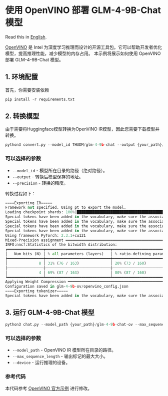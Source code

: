# 使用 OpenVINO 部署 GLM-4-9B-Chat 模型

Read this in [English](README_en.md).

[OpenVINO](https://www.intel.com/content/www/us/en/developer/tools/openvino-toolkit/overview.html) 
是 Intel 为深度学习推理而设计的开源工具包。它可以帮助开发者优化模型，提高推理性能，减少模型的内存占用。
本示例将展示如何使用 OpenVINO 部署 GLM-4-9B-Chat 模型。

## 1. 环境配置

首先，你需要安装依赖

```py
pip install -r requirements.txt
```

## 2. 转换模型

由于需要将Huggingface模型转换为OpenVINO IR模型，因此您需要下载模型并转换。

```py
python3 convert.py --model_id THUDM/glm-4-9b-chat --output {your_path}/glm-4-9b-chat-ov
```

### 可以选择的参数

* `--model_id` - 模型所在目录的路径（绝对路径）。
* `--output` - 转换后模型保存的地址。
* `--precision` - 转换的精度。


转换过程如下：
```py
====Exporting IR=====
Framework not specified. Using pt to export the model.
Loading checkpoint shards: 100%|███████████████████████████████████████████████████████████████████████████████████████████████████████████████████████████████████████████████████████████████████████████████████████████████████████████████████████████████████| 10/10 [00:04<00:00,  2.14it/s]
Special tokens have been added in the vocabulary, make sure the associated word embeddings are fine-tuned or trained.
Special tokens have been added in the vocabulary, make sure the associated word embeddings are fine-tuned or trained.
Special tokens have been added in the vocabulary, make sure the associated word embeddings are fine-tuned or trained.
Special tokens have been added in the vocabulary, make sure the associated word embeddings are fine-tuned or trained.
Using framework PyTorch: 2.3.1+cu121
Mixed-Precision assignment ━━━━━━━━━━━━━━━━━━━━━━━━━━━━━━━━━━━━━━━━━━━━━━━━━━━━━━━━━━━━━━━━━━━━━━━━━━━━━━━━━━━━━━━━━━━━━━━━━━━━━━━━━━━━━━━━━━━━━━━━━━━━━━━━━━━━━━━━━━━━━━━━━━━━━━━━━━━━━━━━━━━━━━━━━━━━━━━━━━━━━━━━━━━━━━━━━━━━━━━━━━━━━━━━━━━━━━━━━━━━━━━━━━━━━━━ 100% 160/160 • 0:01:45 • 0:00:00
INFO:nncf:Statistics of the bitwidth distribution:
┍━━━━━━━━━━━━━━━━┯━━━━━━━━━━━━━━━━━━━━━━━━━━━━━┯━━━━━━━━━━━━━━━━━━━━━━━━━━━━━━━━━━━━━━━━┑
│   Num bits (N) │ % all parameters (layers)   │ % ratio-defining parameters (layers)   │
┝━━━━━━━━━━━━━━━━┿━━━━━━━━━━━━━━━━━━━━━━━━━━━━━┿━━━━━━━━━━━━━━━━━━━━━━━━━━━━━━━━━━━━━━━━┥
│              8 │ 31% (76 / 163)              │ 20% (73 / 160)                         │
├────────────────┼─────────────────────────────┼────────────────────────────────────────┤
│              4 │ 69% (87 / 163)              │ 80% (87 / 160)                         │
┕━━━━━━━━━━━━━━━━┷━━━━━━━━━━━━━━━━━━━━━━━━━━━━━┷━━━━━━━━━━━━━━━━━━━━━━━━━━━━━━━━━━━━━━━━┙
Applying Weight Compression ━━━━━━━━━━━━━━━━━━━━━━━━━━━━━━━━━━━━━━━━━━━━━━━━━━━━━━━━━━━━━━━━━━━━━━━━━━━━━━━━━━━━━━━━━━━━━━━━━━━━━━━━━━━━━━━━━━━━━━━━━━━━━━━━━━━━━━━━━━━━━━━━━━━━━━━━━━━━━━━━━━━━━━━━━━━━━━━━━━━━━━━━━━━━━━━━━━━━━━━━━━━━━━━━━━━━━━━━━━━━━━━━━━━━━━ 100% 163/163 • 0:03:46 • 0:00:00
Configuration saved in glm-4-9b-ov/openvino_config.json
====Exporting tokenizer=====
Special tokens have been added in the vocabulary, make sure the associated word embeddings are fine-tuned or trained.
```
## 3. 运行 GLM-4-9B-Chat 模型

```py
python3 chat.py --model_path {your_path}/glm-4-9b-chat-ov --max_sequence_length 4096 --device CPU
```

### 可以选择的参数

* `--model_path` - OpenVINO IR 模型所在目录的路径。
* `--max_sequence_length` - 输出标记的最大大小。
* `--device` - 运行推理的设备。

### 参考代码

本代码参考 [OpenVINO 官方示例](https://github.com/OpenVINO-dev-contest/chatglm3.openvino) 进行修改。